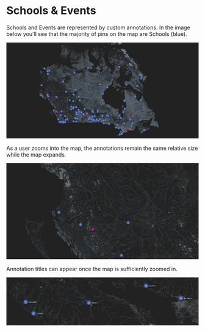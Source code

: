 # Schools & Events
Schools and Events are represented by custom annotations. In the image below you'll see that the majority of pins on the map are Schools (blue).

![Schools and Events plotted across Canada](images/schoolsEvents1.jpg)

As a user zooms into the map, the annotations remain the same relative size while the map expands.

![Annotations stay the same size.](images/schoolsEvents2.jpg)

Annotation titles can appear once the map is sufficiently zoomed in.

![Annotations may appear after zooming.](images/annotationTitles.jpg)